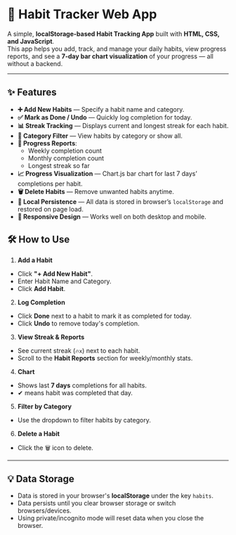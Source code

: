 # 📅 Habit Tracker Web App

A simple, **localStorage-based Habit Tracking App** built with **HTML, CSS, and JavaScript**.  
This app helps you add, track, and manage your daily habits, view progress reports, and see a **7-day bar chart visualization** of your progress — all without a backend.

---

## ✨ Features

- **➕ Add New Habits** — Specify a habit name and category.  
- **✅ Mark as Done / Undo** — Quickly log completion for today.  
- **📊 Streak Tracking** — Displays current and longest streak for each habit.  
- **📂 Category Filter** — View habits by category or show all.  
- **📅 Progress Reports**:  
  - Weekly completion count  
  - Monthly completion count  
  - Longest streak so far  
- **📈 Progress Visualization** — Chart.js bar chart for last 7 days’ completions per habit.  
- **🗑 Delete Habits** — Remove unwanted habits anytime.  
- **💾 Local Persistence** — All data is stored in browser’s `localStorage` and restored on page load.  
- **📱 Responsive Design** — Works well on both desktop and mobile.


## 🛠 How to Use

1. **Add a Habit**
- Click **"+ Add New Habit"**.
- Enter Habit Name and Category.
- Click **Add Habit**.

2. **Log Completion**
- Click **Done** next to a habit to mark it as completed for today.
- Click **Undo** to remove today's completion.

3. **View Streak & Reports**
- See current streak (`🔥x`) next to each habit.
- Scroll to the **Habit Reports** section for weekly/monthly stats.

4. **Chart**
- Shows last **7 days** completions for all habits.
- ✔ means habit was completed that day.

5. **Filter by Category**
- Use the dropdown to filter habits by category.

6. **Delete a Habit**
- Click the 🗑 icon to delete.

---

## 💡 Data Storage

- Data is stored in your browser's **localStorage** under the key `habits`.  
- Data persists until you clear browser storage or switch browsers/devices.  
- Using private/incognito mode will reset data when you close the browser.



